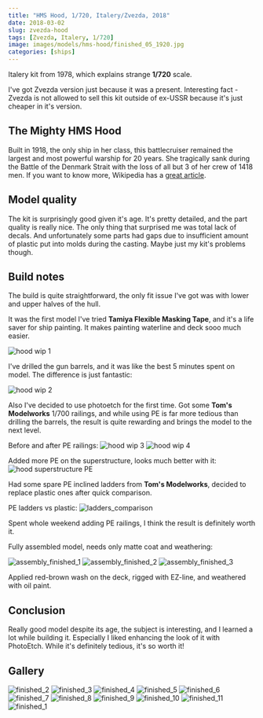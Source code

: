 ```yaml
---
title: "HMS Hood, 1/720, Italery/Zvezda, 2018"
date: 2018-03-02
slug: zvezda-hood
tags: [Zvezda, Italery, 1/720]
image: images/models/hms-hood/finished_05_1920.jpg
categories: [ships]
---
```


Italery kit from 1978, which explains strange **1/720** scale.

I've got Zvezda version just because it was a present. Interesting fact - Zvezda is not allowed to sell this kit outside of ex-USSR because it's just cheaper in it's version.

## The Mighty HMS Hood

Built in 1918, the only ship in her class, this battlecruiser remained the largest and most powerful warship for 20 years. She tragically sank during the Battle of the Denmark Strait with the loss of all but 3 of her crew of 1418 men. If you want to know more, Wikipedia has a [great article](https://en.wikipedia.org/wiki/HMS_Hood).

## Model quality

The kit is surprisingly good given it's age. It's pretty detailed, and the part quality is really nice.
The only thing that surprised me was total lack of decals.
And unfortunately some parts had gaps due to insufficient amount of plastic put into molds during the casting. Maybe just my kit's problems though.

## Build notes
The build is quite straightforward, the only fit issue I've got was with lower and upper halves of the hull.

It was the first model I've tried **Tamiya Flexible Masking Tape**, and it's a life saver for ship painting.
It makes painting waterline and deck sooo much easier.


![hood wip 1](/images/models/hms-hood/hood_wip_1_1920.jpg)

I've drilled the gun barrels, and it was like the best 5 minutes spent on model. The difference is just fantastic:
 
![hood wip 2](/images/models/hms-hood/hood_wip_2_1920.jpg)

Also I've decided to use photoetch for the first time. Got some **Tom's Modelworks** 1/700 railings, and while using PE is far more tedious than drilling the barrels, the result is quite rewarding and brings the model to the next level.

Before and after PE railings:
![hood wip 3](/images/models/hms-hood/hood_wip_3_1920.jpg)
![hood wip 4](/images/models/hms-hood/hood_wip_4_1920.jpg)

Added more PE on the superstructure, looks much better with it:
![hood superstructure PE](/images/models/hms-hood/hood_wip_5_1920.jpg)

Had some spare PE inclined ladders from **Tom's Modelworks**, decided to replace plastic ones after quick comparison.

PE ladders vs plastic:
![ladders_comparison](/images/models/hms-hood/ladders_comparison_1920.jpg)

Spent whole weekend adding PE railings, I think the result is definitely worth it.

Fully assembled model, needs only matte coat and weathering:

![assembly_finished_1](/images/models/hms-hood/assembly_finished_1_1920.jpg)
![assembly_finished_2](/images/models/hms-hood/assembly_finished_2_1920.jpg)
![assembly_finished_3](/images/models/hms-hood/assembly_finished_3_1920.jpg)

Applied red-brown wash on the deck, rigged with EZ-line, and weathered with oil paint.

## Conclusion

Really good model despite its age, the subject is interesting, and I learned a lot while building it.
Especially I liked enhancing the look of it with PhotoEtch. While it's definitely tedious, it's so worth it!

## Gallery

![finished_2](/images/models/hms-hood/finished_02_1920.jpg)
![finished_3](/images/models/hms-hood/finished_03_1920.jpg)
![finished_4](/images/models/hms-hood/finished_04_1920.jpg)
![finished_5](/images/models/hms-hood/finished_05_1920.jpg)
![finished_6](/images/models/hms-hood/finished_06_1920.jpg)
![finished_7](/images/models/hms-hood/finished_07_1920.jpg)
![finished_8](/images/models/hms-hood/finished_08_1920.jpg)
![finished_9](/images/models/hms-hood/finished_09_1920.jpg)
![finished_10](/images/models/hms-hood/finished_10_1920.jpg)
![finished_11](/images/models/hms-hood/finished_11_1920.jpg)
![finished_1](/images/models/hms-hood/finished_01_1920.jpg)
